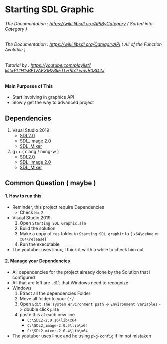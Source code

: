 # Starting SDL Graphic

###### The Documentation : https://wiki.libsdl.org/APIByCategory ( Sorted into Category )
###### The Documentation : https://wiki.libsdl.org/CategoryAPI ( All of the Function Avalable )
###### Tutorial by : https://youtube.com/playlist?list=PL1H1sBF1VAKXMz8kETLHRo1LwnvB08Q2J

#### Main Purposes of This
* Start involving in graphics API
* Slowly get the way to advanced project

## Dependencies
1. Vsual Studio 2019
    * [ SDL2.0 ](https://www.libsdl.org/release/SDL2-devel-2.0.16-VC.zip)  
    * [ SDL_Image 2.0 ](https://www.libsdl.org/projects/SDL_image/release/SDL2_image-devel-2.0.5-VC.zip)
    * [ SDL_Mixer ](https://www.libsdl.org/projects/SDL_mixer/release/SDL2_mixer-devel-2.0.4-VC.zip)
2. g++ ( clang / ming-w )
    * [ SDL2.0 ](https://www.libsdl.org/release/SDL2-devel-2.0.16-mingw.tar.gz)
    * [ SDL_Image 2.0 ](https://www.libsdl.org/projects/SDL_image/release/SDL2_image-devel-2.0.5-mingw.tar.gz )
    * [ SDL_Mixer ](https://www.libsdl.org/projects/SDL_mixer/release/SDL2_mixer-devel-2.0.4-mingw.tar.gz )

## Common Question ( maybe )
#### 1. How to run this
* Reminder, this project require Dependencies
     - Check `No.2`
* Visual Studio 2019
    1. Open `Starting SDL Graphic.sln`
    2. Build the solution
    3. Make a copy of `res` folder in `Starting SDL graphic` to { `x64\debug` or `x64\release`}
    4. Run the executable
* The youtuber uses linux, I think it wirth a while to check him out

#### 2. Manage your Dependencies
* All dependencies for the project already done by the Solution that I configured
* All that are left are `.dll` that Windows need to recognize
* Windows
    1. Etract all the dependencies Folder
    2. Move all folder to your `C:/`
    3. Open `Edit The system environment path` ->  `Environment Variables` -> double click `path`
    4. paste this at each new line
        - `C:\SDL2-2.0.16\lib\x64`
        - `C:\SDL2_image-2.0.5\lib\x64`
        - `C:\SDL2_mixer-2.0.4\lib\x64`
* The youtuber uses linux and he using `pkg-config` if im not mistaken
